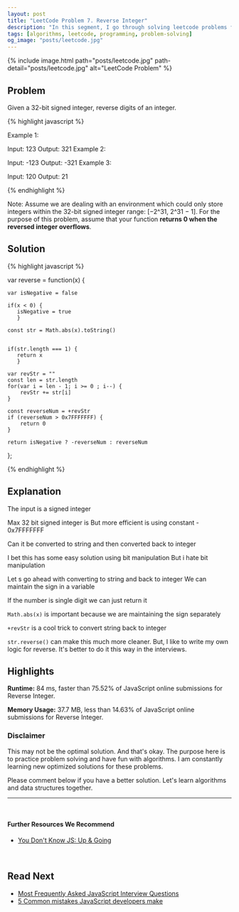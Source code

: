 ```yaml
---
layout: post
title: "LeetCode Problem 7. Reverse Integer"
description: "In this segment, I go through solving leetcode problems for my own practice. I walk through my thinking process so that we can all learn together."
tags: [algorithms, leetcode, programming, problem-solving]
og_image: "posts/leetcode.jpg"
---
```


{% include image.html path="posts/leetcode.jpg" path-detail="posts/leetcode.jpg" alt="LeetCode Problem" %}

## Problem

Given a 32-bit signed integer, reverse digits of an integer.

{% highlight javascript %}

Example 1:

Input: 123
Output: 321
Example 2:

Input: -123
Output: -321
Example 3:

Input: 120
Output: 21

{% endhighlight %}

Note:
Assume we are dealing with an environment which could only store integers within the 32-bit signed integer range: [−2^31,  2^31 − 1]. For the purpose of this problem, assume that your function **returns 0 when the reversed integer overflows**.


## Solution


{% highlight javascript %}

var reverse = function(x) {
    
    var isNegative = false
    
    if(x < 0) {
       isNegative = true
       }
    
    const str = Math.abs(x).toString()

    
    if(str.length === 1) {
       return x
       }
    
    var revStr = ""
    const len = str.length
    for(var i = len - 1; i >= 0 ; i--) {
        revStr += str[i]
    } 
    
    const reverseNum = +revStr
    if (reverseNum > 0x7FFFFFFF) {
        return 0
    }
    
    return isNegative ? -reverseNum : reverseNum
    
};

{% endhighlight %}


## Explanation

The input is a signed integer

Max 32 bit signed integer is 
But more efficient is using constant - 0x7FFFFFFF

Can it be converted to string and then converted back to integer

I bet this has some easy solution using bit manipulation
But i hate bit manipulation

Let s go ahead with converting to string and back to integer
We can maintain the sign in a variable

If the number is single digit we can just return it

`Math.abs(x)` is important because we are maintaining the sign separately

`+revStr` is a cool trick to convert string back to integer

`str.reverse()` can make this much more cleaner. But, I like to write my own logic for reverse. It's better to do it this way in the interviews.


## Highlights

**Runtime:** 84 ms, faster than 75.52% of JavaScript online submissions for Reverse Integer.

**Memory Usage:** 37.7 MB, less than 14.63% of JavaScript online submissions for Reverse Integer.


### Disclaimer
This may not be the optimal solution. And that's okay. The purpose here is to practice problem solving and have fun with algorithms. I am constantly learning new optimized solutions for these problems.

Please comment below if you have a better solution. Let's learn algorithms and data structures together.


---

<br>

#### Further Resources We Recommend

- [You Don't Know JS: Up & Going](https://amzn.to/2uSZayI)

<br>

## Read Next

- [Most Frequently Asked JavaScript Interview Questions](/posts/frequently-asked-javascript-interview-questions)
- [5 Common mistakes JavaScript developers make](/posts/steps-after-you-type-url-in-browser)
